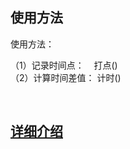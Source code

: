 ## 使用方法
使用方法： 

（1）记录时间点：  &nbsp;&nbsp;&nbsp;打点()<br/>
（2）计算时间差值： 计时()
 
 
<br/>

## [详细介绍](https://blog.csdn.net/u013595395/article/details/108763819)
